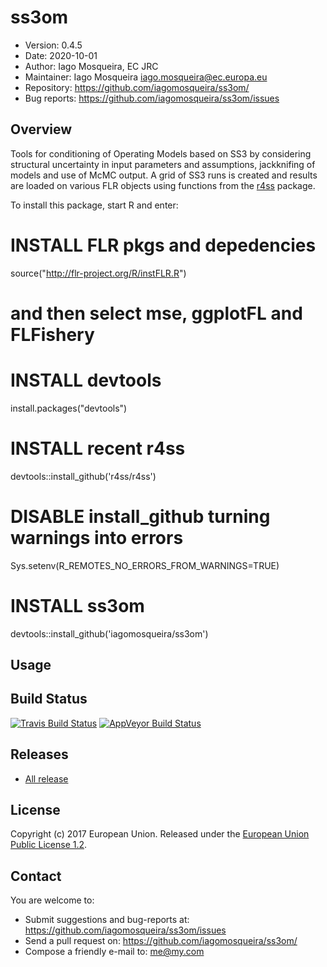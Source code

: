 # ss3om
- Version: 0.4.5
- Date: 2020-10-01
- Author: Iago Mosqueira, EC JRC
- Maintainer: Iago Mosqueira <iago.mosqueira@ec.europa.eu>
- Repository: <https://github.com/iagomosqueira/ss3om/>
- Bug reports: <https://github.com/iagomosqueira/ss3om/issues>

## Overview
Tools for conditioning of Operating Models based on SS3 by considering structural uncertainty in input parameters and assumptions, jackknifing of models and use of McMC output. A grid of SS3 runs is created and results are loaded on various FLR objects using functions from the [r4ss](https://github.com/r4ss/r4ss) package.

To install this package, start R and enter:

  # INSTALL FLR pkgs and depedencies
  source("http://flr-project.org/R/instFLR.R")

  # and then select mse, ggplotFL and FLFishery

  # INSTALL devtools
  install.packages("devtools")

  # INSTALL recent r4ss
  devtools::install_github('r4ss/r4ss')

  # DISABLE install_github turning warnings into errors
  Sys.setenv(R_REMOTES_NO_ERRORS_FROM_WARNINGS=TRUE)

  # INSTALL ss3om
  devtools::install_github('iagomosqueira/ss3om')

## Usage

## Build Status
[![Travis Build Status](https://travis-ci.org/iagomosqueira/ss3om.svg?branch=master)](https://travis-ci.org/iagomosqueira/ss3om)
[![AppVeyor Build Status](https://ci.appveyor.com/api/projects/status/github/iagomosqueira/ss3om?branch=master&svg=true)](https://ci.appveyor.com/project/iagomosqueira/ss3om)

## Releases
- [All release](https://github.com/iagomosqueira/ss3om/releases/)

## License
Copyright (c) 2017 European Union. Released under the [European Union Public License 1.2](https://joinup.ec.europa.eu/page/eupl-text-11-12).

## Contact
You are welcome to:

- Submit suggestions and bug-reports at: <https://github.com/iagomosqueira/ss3om/issues>
- Send a pull request on: <https://github.com/iagomosqueira/ss3om/>
- Compose a friendly e-mail to: <me@my.com>
